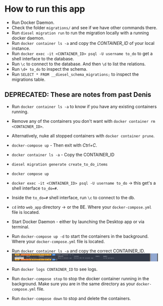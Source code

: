 # How to run this app

- Run Docker Daemon.
- Check the folder `migrations/` and see if we have other commands there.
- Run `diesel migration run` to run the migration locally with a running docker daemon.
- Run `docker container ls -a` and copy the *CONTAINER_ID* of your local instance.
- Run `docker exec -it <CONTAINER_ID> psql -U username to_do` to get a shell interface to the database.
- Run `\c` to connect to the database. And then `\d` to list the relations.
- Run `\d+ to_do` to inspect the schema.
- Run `SELECT * FROM __diesel_schema_migrations;` to inspect the migrations table.

## DEPRECATED: These are notes from past Denis

- Run `docker container ls -a` to know if you have any existing containers running.
- Remove any of the containers you don't want with `docker container rm <CONTAINER_ID>`.
- Alternatively, nuke all stopped containers with `docker container prune`.
- `docker-compose up` - Then exit with *Ctrl+C*.
- `docker container ls -a` - Copy the CONTAINER_ID

- `diesel migration generate create_to_do_items`
- `docker compose up`
- `docker exec -it <CONTAINER_ID> psql -U username to_do` -> this get's a shell interface `to_do=#`.
- Inside the `to_do=#` shell interface, run `\c` to connect to the db.

- `cd` into `web_app` directory -> or the BE. Where your `docker-compose.yml` file is located.
- Start Docker Daemon - either by launching the Desktop app or via terminal.
- Run `docker-compose up -d` to start the containers in the background. Where your `docker-compose.yml` file is located.
- Run `docker container ls -a` and copy the correct CONTAINER_ID.
![alt text](docker_container_ls_a.png)
- Run `docker logs CONTAINER_ID` to see logs.
- Run `docker-compose stop` to stop the docker container running in the background. Make sure you are in the same directory as your `docker-compose.yml` file.
- Run `docker-compose down` to stop and delete the containers.
